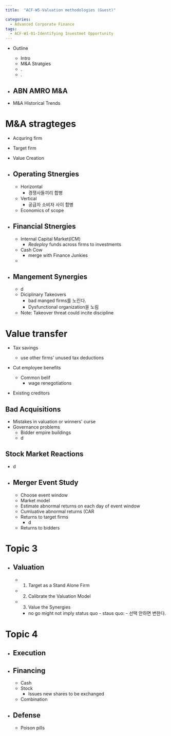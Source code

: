 ```yaml
---
title:  "ACF-W5-Valuation methodologies (Guest)"

categories:
  - Advanced Corporate Finance
tags:
  - ACF-W1-01-Identifying Investmet Opportunity
---
```


- Outline
  - Intro
  - M&A Stratgies
  - .
  - .

- ABN AMRO M&A
  - 
- M&A Historical Trends

# M&A stragteges
  - Acquring firm
  - Target firm  
- Value Creation

- ## Operating Stnergies
  - Horizontal
    - 경쟁사들끼리 합병
  - Vertical
    - 공급자 소비자 사이 합병
  - Economics of scope

- ## Financial Stnergies
  - Internal Capital Market(ICM)
    - *Redeploy* funds across firms to investments
  - Cash Cow
    - merge with Finance Junkies
  -

- ## Mangement Synergies
  -   d
  -  Diciplinary Takeovers
     -  bad manged firms를 노린다.
     -  Dysfunctional organization을 노림
  - Note: Takeover threat could incite discipline
# Value transfer
  - Tax savings
    -   use other firms' unused tax deductions

  - Cut employee benefits
    -   Common belif
          -   wage renegotiations
  - Existing creditors
## Bad Acquisitions
  -   Mistakes in valuation or winners' curse
  -   Governance problems
      -   Bidder empire buildings
      -   d
## Stock Market Reactions
  -   d
  -   ## Merger Event Study
      -   Choose event window
      -   Market model
      -   Estimate abnormal returns on each day of event window
      -   Cumluative abnormal returns (CAR
      -   Returns to target firms
          -   d
      - Returns to bidders
       

# Topic 3
-  ## Valuation
   -  1. Target as a Stand Alone Firm
   -  2. Calibrate the Valuation Model
   -  3. Value the Synergies
       - no go might not imply status quo
             - staus quo:
             - 선택 안하면 변한다.
# Topic 4
- ## Execution

- ## Financing
  - Cash
  - Stock
    - Issues new shares to be exchanged
  - Combination
- ## Defense
  - Poison pills